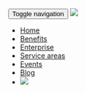 <nav class="navbar navbar-fixed-top navbar-default nav-background" id="demo">
  <div class="container-fluid">
    <div class="container">
      <div class="navbar-header">
        <button type="button" class="navbar-toggle collapsed" data-toggle="collapse" data-target="#bs-example-navbar-collapse-1" aria-expanded="false">
          <span class="sr-only">Toggle navigation</span>
          <span class="icon-bar"></span>
          <span class="icon-bar"></span>
          <span class="icon-bar"></span>
        </button>
        <a class="navbar-brand" href="{{site.baseurl}}/en/">
          <img src="{{ site.baseurl }}/img/logo-jetty.svg">
        </a>
      </div>
      <div class="collapse navbar-collapse" id="bs-example-navbar-collapse-1">
        <ul class="nav navbar-nav navbar-right">
          <li><a href="{{site.baseurl}}/en/">Home</a></li>
          <li><a href="{{site.baseurl}}/en/beneficios">Benefits</a></li>
          <li><a href="{{site.baseurl}}/en/transporte-personal">Enterprise</a></li>
          <li><a href="{{site.baseurl}}/en/cobertura">Service areas</a></li>
          <li><a href="{{site.baseurl}}/en/transporte-eventos">Events</a></li>
          <li><a href="{{site.baseurl}}/blog">Blog</a></li>
          <li><a href="{{site.baseurl}}/"><img src="{{site.baseurl}}/img/flagMX.png" class="translate"></a></li>
        </ul>
      </div>
    </div>
  </div>
</nav>